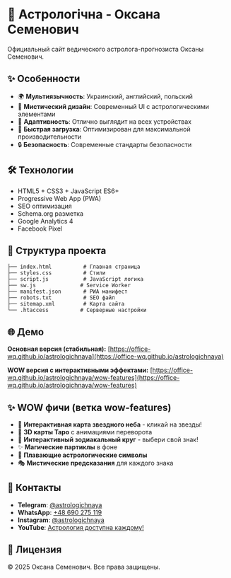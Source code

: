 # 🌟 Астрологічна - Оксана Семенович

Официальный сайт ведического астролога-прогнозиста Оксаны Семенович.

## ✨ Особенности

- 🌍 **Мультиязычность**: Украинский, английский, польский
- 🔮 **Мистический дизайн**: Современный UI с астрологическими элементами
- 📱 **Адаптивность**: Отлично выглядит на всех устройствах
- 🚀 **Быстрая загрузка**: Оптимизирован для максимальной производительности
- 🔒 **Безопасность**: Современные стандарты безопасности

## 🛠 Технологии

- HTML5 + CSS3 + JavaScript ES6+
- Progressive Web App (PWA)
- SEO оптимизация
- Schema.org разметка
- Google Analytics 4
- Facebook Pixel

## 📁 Структура проекта

```
├── index.html          # Главная страница
├── styles.css          # Стили
├── script.js           # JavaScript логика
├── sw.js              # Service Worker
├── manifest.json       # PWA манифест
├── robots.txt          # SEO файл
├── sitemap.xml         # Карта сайта
└── .htaccess          # Серверные настройки
```

## 🌐 Демо

**Основная версия (стабильная):** [https://office-wq.github.io/astrologichnaya](https://office-wq.github.io/astrologichnaya)

**WOW версия с интерактивными эффектами:** [https://office-wq.github.io/astrologichnaya/wow-features](https://office-wq.github.io/astrologichnaya/wow-features)

## ✨ WOW фичи (ветка wow-features)

- 🌟 **Интерактивная карта звездного неба** - кликай на звезды!
- 🔮 **3D карты Таро** с анимациями переворота
- 🌌 **Интерактивный зодиакальный круг** - выбери свой знак!
- ✨ **Магические партиклы** в фоне
- 🌙 **Плавающие астрологические символы**
- 🎭 **Мистические предсказания** для каждого знака

## 📧 Контакты

- **Telegram**: [@astrologichnaya](https://t.me/astrologichnaya)
- **WhatsApp**: [+48 690 275 119](https://api.whatsapp.com/send/?phone=48690275119)
- **Instagram**: [@astrologichnaya](https://www.instagram.com/astrologichnaya)
- **YouTube**: [Астрология доступна каждому!](https://www.youtube.com/@astrologichnaya)

## 📄 Лицензия

© 2025 Оксана Семенович. Все права защищены.
